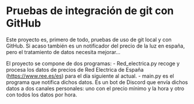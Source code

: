 # Pruebas de integración de git con GitHub

Este proyecto es, primero de todo, pruebas de uso de git local y con GitHub.
Si acaso también es un notificador del precio de la luz en españa, pero el tratamiento de datos necesita mejorar...

El proyecto se compone de dos programas:
	- Red_electrica.py recoge y procesa los datos de precios de Red Electrica de España (https://www.ree.es/es) para el día siguiente al actual.
	- main.py es el programa que notifica dichos datos. Es un bot de Discord que envía dichos datos a dos canales personales: uno con el precio mínimo y la hora y otro con todos los datos por hora.
